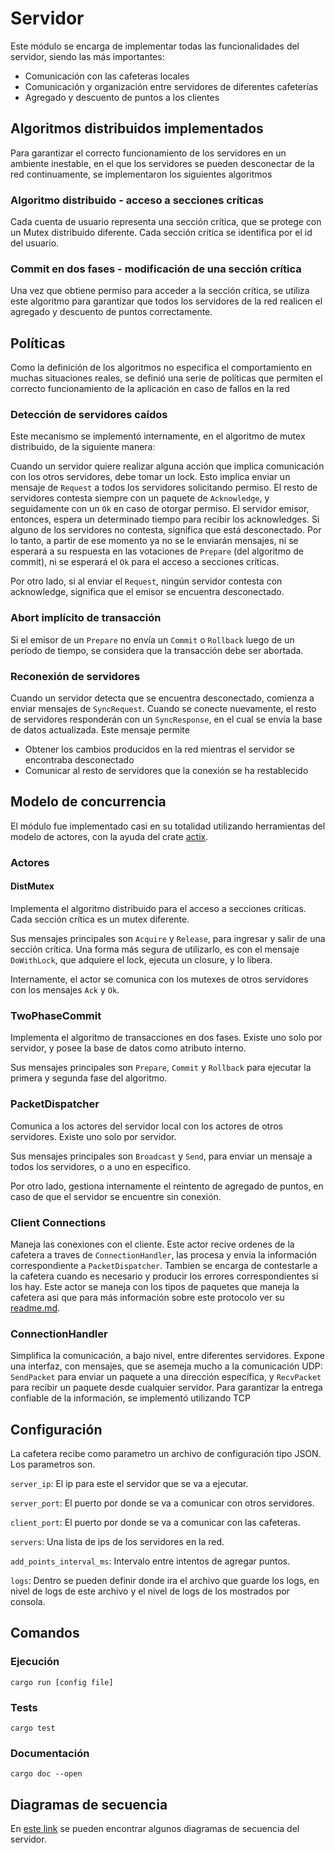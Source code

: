 # Servidor

Este módulo se encarga de implementar todas las funcionalidades del servidor, siendo las más importantes:
- Comunicación con las cafeteras locales
- Comunicación y organización entre servidores de diferentes cafeterías
- Agregado y descuento de puntos a los clientes

## Algoritmos distribuidos implementados

Para garantizar el correcto funcionamiento de los servidores en un ambiente inestable, en el que los servidores se
pueden desconectar de la red continuamente, se implementaron los siguientes algoritmos

### Algoritmo distribuido - acceso a secciones críticas
Cada cuenta de usuario representa una sección crítica,  que se protege con un Mutex distribuido diferente.
Cada sección crítica se identifica por el id del usuario.
### Commit en dos fases - modificación de una sección crítica
Una vez que obtiene permiso para acceder a la sección
crítica, se utiliza este algoritmo para garantizar que todos los servidores de la red realicen el agregado y descuento
de puntos correctamente.

## Políticas

Como la definición de los algoritmos no especifica el comportamiento en muchas situaciones reales, se definió una serie
de políticas que permiten el correcto funcionamiento de la aplicación en caso de fallos en la red

### Detección de servidores caídos
Este mecanismo se implementó internamente, en el algoritmo de mutex distribuido, de la siguiente manera:

Cuando un servidor quiere realizar alguna acción que implica comunicación con los otros servidores, debe tomar un lock.
Esto implica enviar un mensaje de `Request` a todos los servidores solicitando permiso.
El resto de servidores contesta siempre con un paquete de `Acknowledge`, y seguidamente con un `Ok` en caso de otorgar
permiso.
El servidor emisor, entonces, espera un determinado tiempo para recibir los acknowledges. Si alguno de los servidores
no contesta, significa que está desconectado. Por lo tanto, a partir de ese momento ya no se le enviarán mensajes, ni
se esperará a su respuesta en las votaciones de `Prepare` (del algoritmo de commit), ni se esperará el `Ok` para el
acceso a secciones críticas.

Por otro lado, si al enviar el `Request`, ningún servidor contesta con acknowledge, significa que el emisor se encuentra
desconectado.

### Abort implícito de transacción

Si el emisor de un `Prepare` no envía un `Commit` o `Rollback` luego de un período de tiempo, se considera que la transacción
debe ser abortada.

### Reconexión de servidores
Cuando un servidor detecta que se encuentra desconectado, comienza a enviar mensajes de `SyncRequest`. Cuando se conecte
nuevamente, el resto de servidores responderán con un `SyncResponse`, en el cual se envía la base de datos actualizada.
Este mensaje permite
- Obtener los cambios producidos en la red mientras el servidor se encontraba desconectado
- Comunicar al resto de servidores que la conexión se ha restablecido

## Modelo de concurrencia

El módulo fue implementado casi en su totalidad utilizando herramientas del modelo de actores, con la ayuda del crate
[actix](https://crates.io/crates/actix).

### Actores

#### DistMutex
Implementa el algoritmo distribuido para el acceso a secciones críticas. Cada sección crítica es un mutex diferente.

Sus mensajes principales son `Acquire` y `Release`, para ingresar y salir de una sección crítica.
Una forma más segura de utilizarlo, es con el mensaje `DoWithLock`, que adquiere el lock, ejecuta un closure, y lo
libera.

Internamente, el actor se comunica con los mutexes de otros servidores con los mensajes `Ack` y `Ok`.

### TwoPhaseCommit
Implementa el algoritmo de transacciones en dos fases. Existe uno solo por servidor, y posee la base de datos como atributo
interno.

Sus mensajes principales son `Prepare`, `Commit` y `Rollback` para ejecutar la primera y segunda fase del algoritmo.

### PacketDispatcher
Comunica a los actores del servidor local con los actores de otros servidores. Existe uno solo por servidor.

Sus mensajes principales son `Broadcast` y `Send`, para enviar un mensaje a todos los servidores, o a uno en específico.

Por otro lado, gestiona internamente el reintento de agregado de puntos, en caso de que el servidor se encuentre sin
conexión.

### Client Connections
Maneja las conexiones con el cliente. Este actor recive ordenes de la cafetera a traves de `ConnectionHandler`, las procesa y envia la información correspondiente a `PacketDispatcher`. Tambien se encarga de contestarle a la cafetera cuando es necesario y producir los errores correspondientes si los hay. Este actor se maneja con los tipos de paquetes que maneja la cafetera asi que para más información sobre este protocolo ver su [readme.md](https://github.com/concurrentes-fiuba/2022-2c-tp2-rostov/blob/main/coffee_maker/readme.md).

### ConnectionHandler
Simplifica la comunicación, a bajo nivel, entre diferentes servidores.
Expone una interfaz, con mensajes, que se asemeja mucho a la comunicación UDP: `SendPacket` para enviar un paquete a una
dirección específica, y `RecvPacket` para recibir un paquete desde cualquier servidor.
Para garantizar la entrega confiable de la información, se implementó utilizando TCP

## Configuración

La cafetera recibe como parametro un archivo de configuración tipo JSON. Los parametros son.

`server_ip`: El ip para este el servidor que se va a ejecutar.

`server_port`: El puerto por donde se va a comunicar con otros servidores.

`client_port`: El puerto por donde se va a comunicar con las cafeteras.

`servers`: Una lista de ips de los servidores en la red.

`add_points_interval_ms`: Intervalo entre intentos de agregar puntos.

`logs`: Dentro se pueden definir donde ira el archivo que guarde los logs, en nivel de logs de este archivo y el nivel de logs de los mostrados por consola.

## Comandos

### Ejecución

```
cargo run [config file]
```

### Tests

```
cargo test
```

### Documentación

```
cargo doc --open
```

## Diagramas de secuencia
En [este link](https://lucid.app/lucidchart/fe4201b8-dd5d-42d6-b5bb-24b74f79abf9/edit?viewport_loc=-2140%2C-782%2C8308%2C4238%2CesH_8SpTMZLH&invitationId=inv_5c935c5e-dfe6-4482-9fbc-cc2dfc6181d1) se pueden encontrar algunos diagramas de secuencia del servidor.
